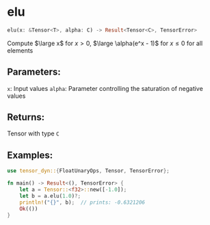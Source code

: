 # elu
```rust
elu(x: &Tensor<T>, alpha: C) -> Result<Tensor<C>, TensorError>
```
Compute $\large x$ for $x > 0$, $\large \alpha(e^x - 1)$ for $x \leq 0$ for all elements

## Parameters:
`x`: Input values
`alpha`: Parameter controlling the saturation of negative values

## Returns:
Tensor with type `C`

## Examples:
```rust
use tensor_dyn::{FloatUnaryOps, Tensor, TensorError};

fn main() -> Result<(), TensorError> {
    let a = Tensor::<f32>::new([-1.0]);
    let b = a.elu(1.0)?;
    println!("{}", b);  // prints: -0.6321206
    Ok(())
}
```